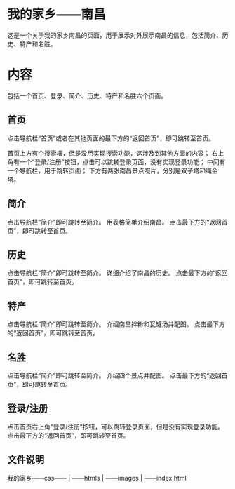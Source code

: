 # 我的家乡——南昌

这是一个关于我的家乡南昌的页面，用于展示对外展示南昌的信息，包括简介、历史、特产和名胜。

# 内容

包括一个首页、登录、简介、历史、特产和名胜六个页面。

## 首页

点击导航栏“首页”或者在其他页面的最下方的“返回首页”，即可跳转至首页。

首页上方有个搜索框，但是没用实现搜索功能，这涉及到其他方面的内容；
右上角有一个“登录/注册”按钮，点击可以跳转登录页面，没有实现登录功能；
中间有一个导航栏，用于跳转页面；
下方有两张南昌景点照片，分别是双子塔和绳金塔。

## 简介

点击导航栏“简介”即可跳转至简介。
用表格简单介绍南昌。
点击最下方的“返回首页”，即可跳转至首页。

## 历史

点击导航栏“简介”即可跳转至简介。
详细介绍了南昌的历史。
点击最下方的“返回首页”，即可跳转至首页。

## 特产

点击导航栏“简介”即可跳转至简介。
介绍南昌拌粉和瓦罐汤并配图。
点击最下方的“返回首页”，即可跳转至首页。

## 名胜

点击导航栏“简介”即可跳转至简介。
介绍四个景点并配图。
点击最下方的“返回首页”，即可跳转至首页。

## 登录/注册

点击首页右上角“登录/注册”按钮，可以跳转登录页面，但是没有实现登录功能。
点击最下方的“返回首页”，即可跳转至首页。


## 文件说明

我的家乡——css——
        |
        ——htmls
        |
        ——images
        |
        ——index.html    